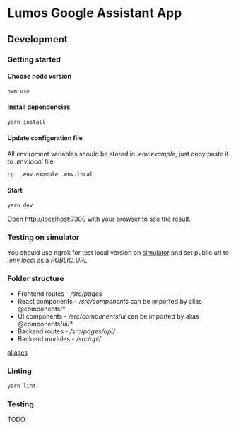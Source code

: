 # Lumos Google Assistant App

## Development

### Getting started

#### Choose node version

```bash
nvm use
```

#### Install dependencies

```bash
yarn install
```

#### Update configuration file

All enviroment variables should be stored in *.env.example*, just copy paste it to *.env.local* file

```bash
cp  .env.example .env.local
```

#### Start

```bash
yarn dev
```

Open [http://localhost:7300](http://localhost:7300) with your browser to see the result.

### Testing on simulator

You should use ngrok for test local version on [simulator](https://console.actions.google.com/u/3/project/lumos-nest-prod/simulator) and set public url to *.env.local* as a *PUBLIC_URL*

### Folder structure

* Frontend routes - */src/pages*
* React components - */src/components* can be imported by alias @components/*
* UI components - */src/components/ui* can be imported by alias @components/ui/*
* Backend routes - */src/pages/api/*
* Backend modules - */src/api/*

[aliases](https://nextjs.org/docs/advanced-features/module-path-aliases) 

### Linting

```bash
yarn lint
```

### Testing

TODO

 